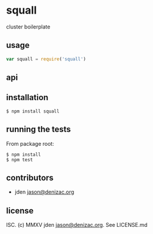 # squall
cluster boilerplate

## usage
```js
var squall = require('squall')
```


## api


## installation

    $ npm install squall


## running the tests

From package root:

    $ npm install
    $ npm test


## contributors

- jden <jason@denizac.org>


## license

ISC. (c) MMXV jden <jason@denizac.org>. See LICENSE.md
